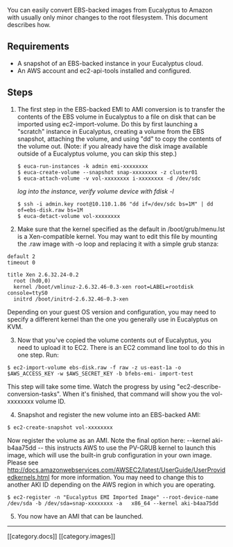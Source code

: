 You can easily convert EBS-backed images from Eucalyptus to Amazon with usually only minor changes to the root filesystem. This document describes how.

## Requirements

* A snapshot of an EBS-backed instance in your Eucalyptus cloud.
* An AWS account and ec2-api-tools installed and configured.

## Steps

1. The first step in the EBS-backed EMI to AMI conversion is to transfer the contents of the EBS volume in Eucalyptus to a file on disk that can be imported using ec2-import-volume. Do this by first launching a "scratch" instance in Eucalyptus, creating a volume from the EBS snapshot, attaching the volume, and using "dd" to copy the contents of the volume out. (Note: if you already have the disk image available outside of a Eucalyptus volume, you can skip this step.)

    ```
    $ euca-run-instances -k admin emi-xxxxxxxx
    $ euca-create-volume --snapshot snap-xxxxxxxx -z cluster01
    $ euca-attach-volume -v vol-xxxxxxxx i-xxxxxxxx -d /dev/sdc
    ```
    _log into the instance, verify volume device with fdisk -l_
    ```
    $ ssh -i admin.key root@10.110.1.86 "dd if=/dev/sdc bs=1M" | dd of=ebs-disk.raw bs=1M
    $ euca-detact-volume vol-xxxxxxxx
    ```

2. Make sure that the kernel specified as the default in /boot/grub/menu.lst is a Xen-compatible kernel. You may want to edit this file by mounting the .raw image with -o loop and replacing it with a simple grub stanza:

 ```
 default 2
 timeout 0
 
 title Xen 2.6.32.24-0.2
   root (hd0,0)
   kernel /boot/vmlinuz-2.6.32.46-0.3-xen root=LABEL=rootdisk console=ttyS0
   initrd /boot/initrd-2.6.32.46-0.3-xen
 ```
 
 Depending on your guest OS version and configuration, you may need to specify a different kernel than the one you generally use in Eucalyptus on KVM.

3. Now that you've copied the volume contents out of Eucalyptus, you need to upload it to EC2. There is an EC2 command line tool to do this in one step. Run: 

 ```
 $ ec2-import-volume ebs-disk.raw -f raw -z us-east-1a -o $AWS_ACCESS_KEY -w $AWS_SECRET_KEY -b bfebs-emi- import-test
 ```

 This step will take some time. Watch the progress by using "ec2-describe-conversion-tasks". When it's  finished, that command will show you the vol-xxxxxxxx volume ID.

4. Snapshot and register the new volume into an EBS-backed AMI:

 ```
 $ ec2-create-snapshot vol-xxxxxxxx
 ```

 Now register the volume as an AMI. Note the final option here: --kernel aki-b4aa75dd -- this instructs AWS to     use the PV-GRUB kernel to launch this image, which will use the built-in grub configuration in your own image.   Please see http://docs.amazonwebservices.com/AWSEC2/latest/UserGuide/UserProvidedkernels.html for more information. You may need to change this to another AKI ID depending on the AWS region in which you are operating.

 ```
 $ ec2-register -n "Eucalyptus EMI Imported Image" --root-device-name /dev/sda -b /dev/sda=snap-xxxxxxxx -a   x86_64 --kernel aki-b4aa75dd  
 ```

5. You now have an AMI that can be launched.

*****

[[category.docs]]
[[category.images]]
